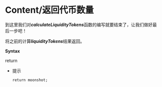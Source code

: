 # Content/返回代币数量

到这里我们对***calculateLiquidityTokens***函数的编写就要结束了，让我们做好最后一步吧！

将之前的计算***liquidityTokens***结果返回。

**Syntax**

return

- 提示
    
    ```solidity
    return moonshot;
    ```
    
